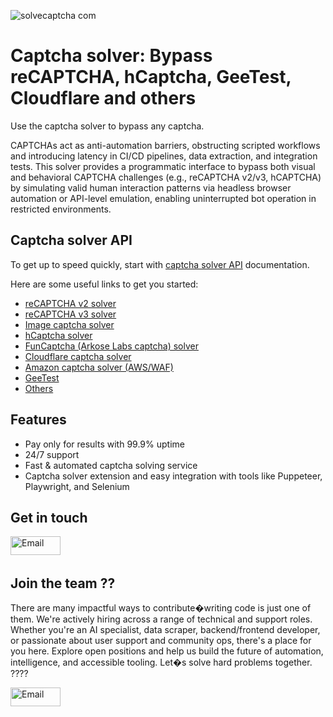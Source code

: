 ![solvecaptcha com](https://github.com/user-attachments/assets/d7780845-95f3-44a4-9586-5221dfe00b4a)

# Captcha solver: Bypass reCAPTCHA, hCaptcha, GeeTest, Cloudflare and others

Use the captcha solver to bypass any captcha.

CAPTCHAs act as anti-automation barriers, obstructing scripted workflows and introducing latency in CI/CD pipelines, data extraction, and integration tests. This solver provides a programmatic interface to bypass both visual and behavioral CAPTCHA challenges (e.g., reCAPTCHA v2/v3, hCAPTCHA) by simulating valid human interaction patterns via headless browser automation or API-level emulation, enabling uninterrupted bot operation in restricted environments.

## Captcha solver API

To get up to speed quickly, start with [captcha solver API](https://solvecaptcha.com/captcha-solver-api) documentation.

Here are some useful links to get you started:
- [reCAPTCHA v2 solver](https://solvecaptcha.com/captcha-solver/recaptcha-v2-solver-bypass)
- [reCAPTCHA v3 solver](https://solvecaptcha.com/captcha-solver/recaptcha-v3-solver-bypass)
- [Image captcha solver](https://solvecaptcha.com/captcha-solver/image-captcha-solver-bypass)
- [hCaptcha solver](https://solvecaptcha.com/captcha-solver/hcaptcha-solver-bypass)
- [FunCaptcha (Arkose Labs captcha) solver](https://solvecaptcha.com/captcha-solver/funcaptcha-solver-bypass)
- [Cloudflare captcha solver](https://solvecaptcha.com/captcha-solver/cloudflare-captcha-solver-bypass)
- [Amazon captcha solver (AWS/WAF)](https://solvecaptcha.com/captcha-solver/amazon-captcha-solver-bypass)
- [GeeTest]()
- [Others]()

## Features

- Pay only for results with 99.9% uptime
- 24/7 support
- Fast & automated captcha solving service
- Captcha solver extension and easy integration with tools like Puppeteer, Playwright, and Selenium

## Get in touch

[<img src="https://github.com/user-attachments/assets/32e33e16-f9f6-4ab9-9c97-5381e4714cec" width="80" height="30" alt="Email"/>](mailto:support@solvecaptcha.com)  &nbsp;

## Join the team ??

There are many impactful ways to contribute�writing code is just one of them. We're actively hiring across a range of technical and support roles. Whether you're an AI specialist, data scraper, backend/frontend developer, or passionate about user support and community ops, there's a place for you here. Explore open positions and help us build the future of automation, intelligence, and accessible tooling. Let�s solve hard problems together. ????

[<img src="https://github.com/user-attachments/assets/32e33e16-f9f6-4ab9-9c97-5381e4714cec" width="80" height="30" alt="Email"/>](mailto:support@solvecaptcha.com)  &nbsp;

